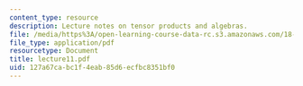 ```yaml
---
content_type: resource
description: Lecture notes on tensor products and algebras.
file: /media/https%3A/open-learning-course-data-rc.s3.amazonaws.com/18-917-topics-in-algebraic-topology-the-sullivan-conjecture-fall-2007/127a67cabc1f4eab85d6ecfbc8351bf0_lecture11.pdf
file_type: application/pdf
resourcetype: Document
title: lecture11.pdf
uid: 127a67ca-bc1f-4eab-85d6-ecfbc8351bf0
---
```

